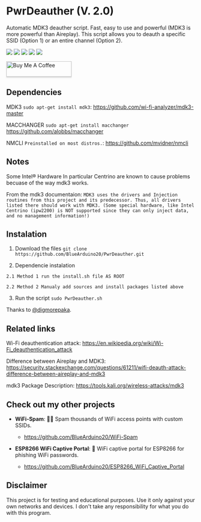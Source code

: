 # PwrDeauther (V. 2.0)
Automatic MDK3 deauther script. Fast, easy to use and powerful (MDK3 is more powerful than Aireplay).
This script allows you to deauth a specific SSID (Option 1) or an entire channel (Option 2).

<img src="https://raw.githubusercontent.com/BlueArduino20/PwrDeauther/master/img/1.png">

<img src="https://raw.githubusercontent.com/BlueArduino20/PwrDeauther/master/img/2.png">

<img src="https://raw.githubusercontent.com/BlueArduino20/PwrDeauther/master/img/3.PNG">

<img src="https://raw.githubusercontent.com/BlueArduino20/PwrDeauther/master/img/5.png">

<img src="https://raw.githubusercontent.com/BlueArduino20/PwrDeauther/master/img/4.png">

<a href="https://www.buymeacoffee.com/rSiZtB3" target="_blank"><img src="https://www.buymeacoffee.com/assets/img/custom_images/orange_img.png" alt="Buy Me A Coffee" style="height: 41px !important;width: 174px !important;box-shadow: 0px 3px 2px 0px rgba(190, 190, 190, 0.5) !important;-webkit-box-shadow: 0px 3px 2px 0px rgba(190, 190, 190, 0.5) !important;" ></a>

## Dependencies

MDK3 `sudo apt-get install mdk3`: https://github.com/wi-fi-analyzer/mdk3-master

MACCHANGER `sudo apt-get install macchanger` https://github.com/alobbs/macchanger

NMCLI `Preinstalled on most distros.`: https://github.com/mvidner/nmcli

## Notes
Some Intel® Hardware In particular Centrino are known to cause problems becuase of the way mdk3 works. 

From the mdk3 documentaion: 
`MDK3 uses the drivers and Injection routines from this project and its predecessor. Thus, all drivers listed there should work with MDK3. (Some special hardware, like Intel Centrino (ipw2200) is NOT supported since they can only inject data, and no management information!)`

## Instalation
  1. Download the files `git clone https://github.com/BlueArduino20/PwrDeauther.git`

  2. Dependencie instalation

    2.1 Method 1 run the install.sh file AS ROOT

    2.2 Method 2 Manualy add sources and install packages listed above

  3. Run the script `sudo PwrDeauther.sh`
  
Thanks to <a href="https://github.com/digmorepaka">@digmorepaka</a>.

## Related links
Wi-Fi deauthentication attack: https://en.wikipedia.org/wiki/Wi-Fi_deauthentication_attack

Difference between Aireplay and MDK3: https://security.stackexchange.com/questions/61211/wifi-deauth-attack-difference-between-aireplay-and-mdk3

mdk3 Package Description: https://tools.kali.org/wireless-attacks/mdk3

## Check out my other projects

- **WiFi-Spam**: :email::satellite: Spam thousands of WiFi access points with custom SSIDs.
  - https://github.com/BlueArduino20/WiFi-Spam

- **ESP8266 WiFi Captive Portal**: :key: WiFi captive portal for ESP8266 for phishing WiFi passwords.
  - https://github.com/BlueArduino20/ESP8266_WiFi_Captive_Portal
  
## Disclaimer
This project is for testing and educational purposes. Use it only against your own networks and devices. I don't take any responsibility for what you do with this program.
